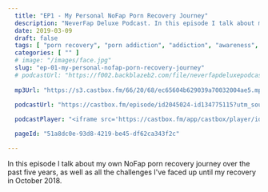 ```yaml
---
  title: "EP1 - My Personal NoFap Porn Recovery Journey"
  description: "NeverFap Deluxe Podcast. In this episode I talk about my own NoFap porn recovery journey over the past five years."
  date: 2019-03-09
  draft: false
  tags: [ "porn recovery", "porn addiction", "addiction", "awareness", "nofap", "neverfap", "neverfap deluxe", "neverfap basics", "nofap podcast", "neverfap podcast", "neverfap deluxe podcast" ]
  categories: [ "" ]
  # image: "/images/face.jpg"
  slug: "ep-01-my-personal-nofap-porn-recovery-journey"
  # podcastUrl: "https://f002.backblazeb2.com/file/neverfapdeluxepodcast/ep1-my-personal-nofap-porn-recovery-journey.mp3"
  
  mp3Url: "https://s3.castbox.fm/66/20/68/ec65604b629039a70032004ae5.mp3"

  podcastUrl: "https://castbox.fm/episode/id2045024-id134775115?utm_source=podcaster&utm_medium=dlink&utm_campaign=e_134775115&utm_content=EP1%20-%20My%20Personal%20Porn%20Recovery%20Journey-CastBox_FM"
  
  podcastPlayer: "<iframe src='https://castbox.fm/app/castbox/player/id2045024/id134775115?v=4.1.3&autoplay=0' frameborder='0' width='100%' height='300'></iframe>"

  pageId: "51a8dc0e-93d8-4219-be45-df62ca343f2c"

---
```


In this episode I talk about my own NoFap porn recovery journey over the past five years, as well as all the challenges I've faced up until my recovery in October 2018.